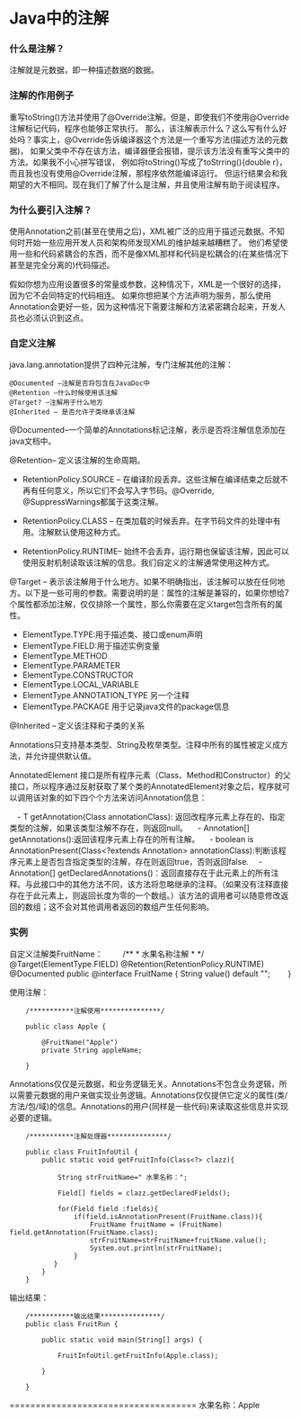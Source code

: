 # Java中的注解

### 什么是注解？
注解就是元数据，即一种描述数据的数据。

### 注解的作用例子
重写toString()方法并使用了@Override注解。但是，即使我们不使用@Override注解标记代码，程序也能够正常执行。
那么，该注解表示什么？这么写有什么好处吗？事实上，@Override告诉编译器这个方法是一个重写方法(描述方法的元数据)，
如果父类中不存在该方法，编译器便会报错，提示该方法没有重写父类中的方法。如果我不小心拼写错误，
例如将toString()写成了toStrring(){double r}，而且我也没有使用@Override注解，那程序依然能编译运行。
但运行结果会和我期望的大不相同。现在我们了解了什么是注解，并且使用注解有助于阅读程序。

### 为什么要引入注解？
使用Annotation之前(甚至在使用之后)，XML被广泛的应用于描述元数据。不知何时开始一些应用开发人员和架构师发现XML的维护越来越糟糕了。
他们希望使用一些和代码紧耦合的东西，而不是像XML那样和代码是松耦合的(在某些情况下甚至是完全分离的)代码描述。

假如你想为应用设置很多的常量或参数，这种情况下，XML是一个很好的选择，因为它不会同特定的代码相连。
如果你想把某个方法声明为服务，那么使用Annotation会更好一些，因为这种情况下需要注解和方法紧密耦合起来，开发人员也必须认识到这点。

### 自定义注解

java.lang.annotation提供了四种元注解，专门注解其他的注解：

    @Documented –注解是否将包含在JavaDoc中
    @Retention –什么时候使用该注解
    @Target? –注解用于什么地方
    @Inherited – 是否允许子类继承该注解

 @Documented–一个简单的Annotations标记注解，表示是否将注解信息添加在java文档中。

 @Retention– 定义该注解的生命周期。

- RetentionPolicy.SOURCE – 在编译阶段丢弃。这些注解在编译结束之后就不再有任何意义，所以它们不会写入字节码。@Override, @SuppressWarnings都属于这类注解。

- RetentionPolicy.CLASS – 在类加载的时候丢弃。在字节码文件的处理中有用。注解默认使用这种方式。

- RetentionPolicy.RUNTIME– 始终不会丢弃，运行期也保留该注解，因此可以使用反射机制读取该注解的信息。我们自定义的注解通常使用这种方式。

@Target – 表示该注解用于什么地方。如果不明确指出，该注解可以放在任何地方。以下是一些可用的参数。需要说明的是：属性的注解是兼容的，如果你想给7个属性都添加注解，仅仅排除一个属性，那么你需要在定义target包含所有的属性。

- ElementType.TYPE:用于描述类、接口或enum声明
- ElementType.FIELD:用于描述实例变量
- ElementType.METHOD
- ElementType.PARAMETER
- ElementType.CONSTRUCTOR
- ElementType.LOCAL_VARIABLE
- ElementType.ANNOTATION_TYPE 另一个注释
- ElementType.PACKAGE 用于记录java文件的package信息

@Inherited – 定义该注释和子类的关系

Annotations只支持基本类型、String及枚举类型。注释中所有的属性被定义成方法，并允许提供默认值。

AnnotatedElement 接口是所有程序元素（Class、Method和Constructor）的父接口，所以程序通过反射获取了某个类的AnnotatedElement对象之后，程序就可以调用该对象的如下四个个方法来访问Annotation信息：

　- <T extends Annotation> T getAnnotation(Class<T> annotationClass): 返回改程序元素上存在的、指定类型的注解，如果该类型注解不存在，则返回null。
　- Annotation[] getAnnotations():返回该程序元素上存在的所有注解。
　- boolean is AnnotationPresent(Class<?extends Annotation> annotationClass):判断该程序元素上是否包含指定类型的注解，存在则返回true，否则返回false.
　- Annotation[] getDeclaredAnnotations()：返回直接存在于此元素上的所有注释。与此接口中的其他方法不同，该方法将忽略继承的注释。（如果没有注释直接存在于此元素上，则返回长度为零的一个数组。）该方法的调用者可以随意修改返回的数组；这不会对其他调用者返回的数组产生任何影响。
  
### 实例

 自定义注解类FruitName：
         /**
         * 水果名称注解
         *
         */
        @Target(ElementType.FIELD)
        @Retention(RetentionPolicy.RUNTIME)
        @Documented
        public @interface FruitName {
            String value() default "";
        }
        
        
 使用注解：


        /***********注解使用***************/

        public class Apple {

            @FruitName("Apple")
            private String appleName;

        }

Annotations仅仅是元数据，和业务逻辑无关。Annotations不包含业务逻辑，所以需要元数据的用户来做实现业务逻辑。Annotations仅仅提供它定义的属性(类/方法/包/域)的信息。Annotations的用户(同样是一些代码)来读取这些信息并实现必要的逻辑。

        /***********注解处理器***************/

        public class FruitInfoUtil {
            public static void getFruitInfo(Class<?> clazz){

                String strFruitName=" 水果名称：";

                Field[] fields = clazz.getDeclaredFields();

                for(Field field :fields){
                    if(field.isAnnotationPresent(FruitName.class)){
                        FruitName fruitName = (FruitName) field.getAnnotation(FruitName.class);
                        strFruitName=strFruitName+fruitName.value();
                        System.out.println(strFruitName);
                    }
               }
            }
        }

输出结果：


        /***********输出结果***************/
        public class FruitRun {

            public static void main(String[] args) {

                FruitInfoUtil.getFruitInfo(Apple.class);

            }

        }

====================================
 水果名称：Apple
